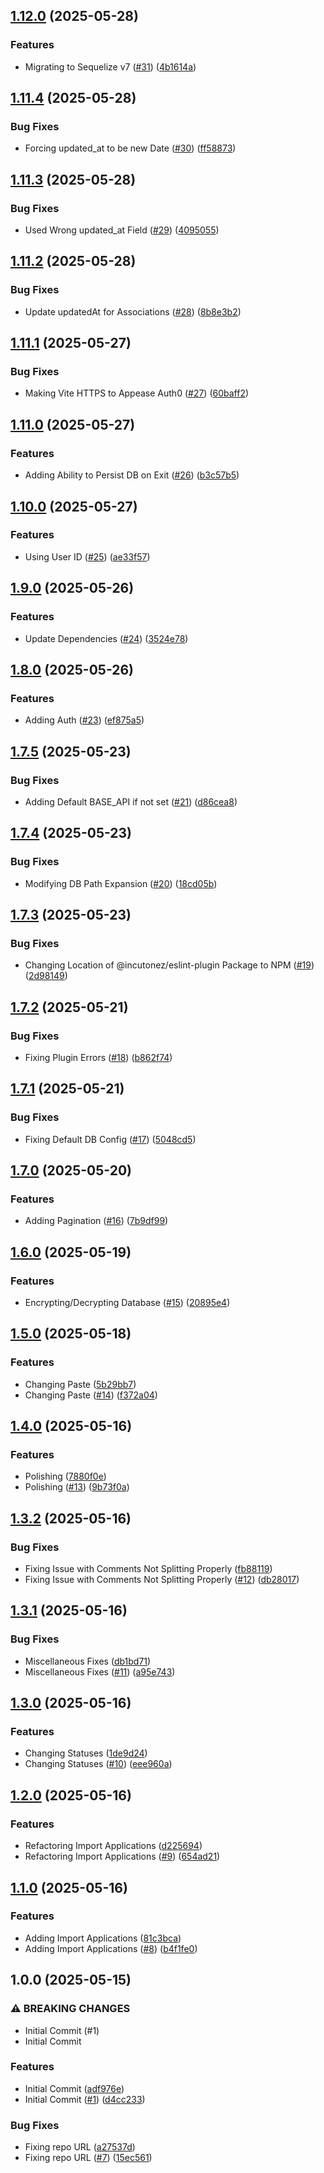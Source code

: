 ## [1.12.0](https://github.com/incutonez/job-applications/compare/v1.11.4...v1.12.0) (2025-05-28)

### Features

* Migrating to Sequelize v7 ([#31](https://github.com/incutonez/job-applications/issues/31)) ([4b1614a](https://github.com/incutonez/job-applications/commit/4b1614a521a04f4105fd288c82d80c69e88e06d6))

## [1.11.4](https://github.com/incutonez/job-applications/compare/v1.11.3...v1.11.4) (2025-05-28)

### Bug Fixes

* Forcing updated_at to be new Date ([#30](https://github.com/incutonez/job-applications/issues/30)) ([ff58873](https://github.com/incutonez/job-applications/commit/ff588739bc6e3ebfeca279a07778edaaeb4e324b))

## [1.11.3](https://github.com/incutonez/job-applications/compare/v1.11.2...v1.11.3) (2025-05-28)

### Bug Fixes

* Used Wrong updated_at Field ([#29](https://github.com/incutonez/job-applications/issues/29)) ([4095055](https://github.com/incutonez/job-applications/commit/4095055935bb95675080727c69ed9e93b551f8d6))

## [1.11.2](https://github.com/incutonez/job-applications/compare/v1.11.1...v1.11.2) (2025-05-28)

### Bug Fixes

* Update updatedAt for Associations ([#28](https://github.com/incutonez/job-applications/issues/28)) ([8b8e3b2](https://github.com/incutonez/job-applications/commit/8b8e3b21c8e3cd8a285a91daafacaffce66ff39f))

## [1.11.1](https://github.com/incutonez/job-applications/compare/v1.11.0...v1.11.1) (2025-05-27)

### Bug Fixes

* Making Vite HTTPS to Appease Auth0 ([#27](https://github.com/incutonez/job-applications/issues/27)) ([60baff2](https://github.com/incutonez/job-applications/commit/60baff249da6cdd799e9d8b70971ac6d7e83ef91))

## [1.11.0](https://github.com/incutonez/job-applications/compare/v1.10.0...v1.11.0) (2025-05-27)

### Features

* Adding Ability to Persist DB on Exit ([#26](https://github.com/incutonez/job-applications/issues/26)) ([b3c57b5](https://github.com/incutonez/job-applications/commit/b3c57b5e280a5e104ca8766712464730afd44df8))

## [1.10.0](https://github.com/incutonez/job-applications/compare/v1.9.0...v1.10.0) (2025-05-27)

### Features

* Using User ID ([#25](https://github.com/incutonez/job-applications/issues/25)) ([ae33f57](https://github.com/incutonez/job-applications/commit/ae33f578914202776d8e79ce9f3b87bb0f4e5326))

## [1.9.0](https://github.com/incutonez/job-applications/compare/v1.8.0...v1.9.0) (2025-05-26)

### Features

* Update Dependencies ([#24](https://github.com/incutonez/job-applications/issues/24)) ([3524e78](https://github.com/incutonez/job-applications/commit/3524e78e43342db9b7dd0226372af65cb40be470))

## [1.8.0](https://github.com/incutonez/job-applications/compare/v1.7.5...v1.8.0) (2025-05-26)

### Features

* Adding Auth ([#23](https://github.com/incutonez/job-applications/issues/23)) ([ef875a5](https://github.com/incutonez/job-applications/commit/ef875a5802292a70f047c0845f66e3ceb7d88715))

## [1.7.5](https://github.com/incutonez/job-applications/compare/v1.7.4...v1.7.5) (2025-05-23)

### Bug Fixes

* Adding Default BASE_API if not set ([#21](https://github.com/incutonez/job-applications/issues/21)) ([d86cea8](https://github.com/incutonez/job-applications/commit/d86cea8a1f5d93a66d6b04f6144ba7d9a2ce64d6))

## [1.7.4](https://github.com/incutonez/job-applications/compare/v1.7.3...v1.7.4) (2025-05-23)

### Bug Fixes

* Modifying DB Path Expansion ([#20](https://github.com/incutonez/job-applications/issues/20)) ([18cd05b](https://github.com/incutonez/job-applications/commit/18cd05b06beb9248f1e895b7a781b30f5c86df0a))

## [1.7.3](https://github.com/incutonez/job-applications/compare/v1.7.2...v1.7.3) (2025-05-23)

### Bug Fixes

* Changing Location of @incutonez/eslint-plugin Package to NPM ([#19](https://github.com/incutonez/job-applications/issues/19)) ([2d98149](https://github.com/incutonez/job-applications/commit/2d98149e5fbc5a8cdd7d51c84bb86db8b39013f1))

## [1.7.2](https://github.com/incutonez/job-applications/compare/v1.7.1...v1.7.2) (2025-05-21)

### Bug Fixes

* Fixing Plugin Errors ([#18](https://github.com/incutonez/job-applications/issues/18)) ([b862f74](https://github.com/incutonez/job-applications/commit/b862f7453ea65a08a42d65518452db1f5556884b))

## [1.7.1](https://github.com/incutonez/job-applications/compare/v1.7.0...v1.7.1) (2025-05-21)

### Bug Fixes

* Fixing Default DB Config ([#17](https://github.com/incutonez/job-applications/issues/17)) ([5048cd5](https://github.com/incutonez/job-applications/commit/5048cd55af8f4dad331e1d45883e5f1b3e8387aa))

## [1.7.0](https://github.com/incutonez/job-applications/compare/v1.6.0...v1.7.0) (2025-05-20)

### Features

* Adding Pagination ([#16](https://github.com/incutonez/job-applications/issues/16)) ([7b9df99](https://github.com/incutonez/job-applications/commit/7b9df9983a85b5740476a96c639940aee05d9eea))

## [1.6.0](https://github.com/incutonez/job-applications/compare/v1.5.0...v1.6.0) (2025-05-19)

### Features

* Encrypting/Decrypting Database ([#15](https://github.com/incutonez/job-applications/issues/15)) ([20895e4](https://github.com/incutonez/job-applications/commit/20895e47c0f867a3cd5346e41ccbbe955dc13c81))

## [1.5.0](https://github.com/incutonez/job-applications/compare/v1.4.0...v1.5.0) (2025-05-18)

### Features

* Changing Paste ([5b29bb7](https://github.com/incutonez/job-applications/commit/5b29bb700c95c07e187e1b7cb338f2394b6c014c))
* Changing Paste ([#14](https://github.com/incutonez/job-applications/issues/14)) ([f372a04](https://github.com/incutonez/job-applications/commit/f372a04aae75e341080528825b3e6e982c7f62fe))

## [1.4.0](https://github.com/incutonez/job-applications/compare/v1.3.2...v1.4.0) (2025-05-16)

### Features

* Polishing ([7880f0e](https://github.com/incutonez/job-applications/commit/7880f0eaeefbfdfeeb9fdf8be2856a6469cb772f))
* Polishing ([#13](https://github.com/incutonez/job-applications/issues/13)) ([9b73f0a](https://github.com/incutonez/job-applications/commit/9b73f0a669ec63b0da2636bcae29c2a2014611e0))

## [1.3.2](https://github.com/incutonez/job-applications/compare/v1.3.1...v1.3.2) (2025-05-16)

### Bug Fixes

* Fixing Issue with Comments Not Splitting Properly ([fb88119](https://github.com/incutonez/job-applications/commit/fb88119dd78ff11b94cd761cfd8353eadfb3fb6a))
* Fixing Issue with Comments Not Splitting Properly ([#12](https://github.com/incutonez/job-applications/issues/12)) ([db28017](https://github.com/incutonez/job-applications/commit/db2801737117e76e656872cadd97b17a8d163541))

## [1.3.1](https://github.com/incutonez/job-applications/compare/v1.3.0...v1.3.1) (2025-05-16)

### Bug Fixes

* Miscellaneous Fixes ([db1bd71](https://github.com/incutonez/job-applications/commit/db1bd71ac0b4d9461b5f78f1b79222144ee57c31))
* Miscellaneous Fixes ([#11](https://github.com/incutonez/job-applications/issues/11)) ([a95e743](https://github.com/incutonez/job-applications/commit/a95e743ad60f543c88898d1cd5713933536a8d44))

## [1.3.0](https://github.com/incutonez/job-applications/compare/v1.2.0...v1.3.0) (2025-05-16)

### Features

* Changing Statuses ([1de9d24](https://github.com/incutonez/job-applications/commit/1de9d246793cfe8ff418afe9d248964f22738056))
* Changing Statuses ([#10](https://github.com/incutonez/job-applications/issues/10)) ([eee960a](https://github.com/incutonez/job-applications/commit/eee960a5d68b483c1eef60ec74c07b6ab40ebe16))

## [1.2.0](https://github.com/incutonez/job-applications/compare/v1.1.0...v1.2.0) (2025-05-16)

### Features

* Refactoring Import Applications ([d225694](https://github.com/incutonez/job-applications/commit/d2256946d6c38ea4ad768ab899a512f23992e199))
* Refactoring Import Applications ([#9](https://github.com/incutonez/job-applications/issues/9)) ([654ad21](https://github.com/incutonez/job-applications/commit/654ad21fc1637cd14342a3014d620d67e4032db3))

## [1.1.0](https://github.com/incutonez/job-applications/compare/v1.0.0...v1.1.0) (2025-05-16)

### Features

* Adding Import Applications ([81c3bca](https://github.com/incutonez/job-applications/commit/81c3bcab21da123a95432e8263a4396db2b85167))
* Adding Import Applications ([#8](https://github.com/incutonez/job-applications/issues/8)) ([b4f1fe0](https://github.com/incutonez/job-applications/commit/b4f1fe01696ae85f25e3a2d0b1d41d5ff08bc832))

## 1.0.0 (2025-05-15)

### ⚠ BREAKING CHANGES

* Initial Commit (#1)
* Initial Commit

### Features

* Initial Commit ([adf976e](https://github.com/incutonez/job-applications/commit/adf976eb49cd8ba9e24cb5dd08302dcdf5f18ee3))
* Initial Commit ([#1](https://github.com/incutonez/job-applications/issues/1)) ([d4cc233](https://github.com/incutonez/job-applications/commit/d4cc2338655b53f74f7e3acd6e1ab93e9604a0e1))

### Bug Fixes

* Fixing repo URL ([a27537d](https://github.com/incutonez/job-applications/commit/a27537dbf174adb6b9c5a4d77eb71754d8715e31))
* Fixing repo URL ([#7](https://github.com/incutonez/job-applications/issues/7)) ([15ec561](https://github.com/incutonez/job-applications/commit/15ec561c8baf33e495099ef221d7a1807cace577))
